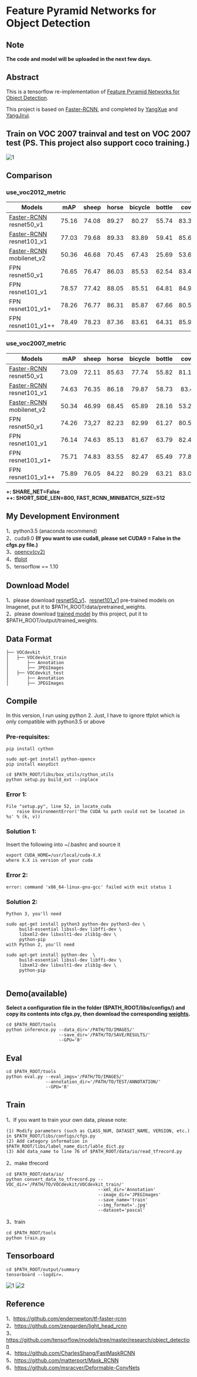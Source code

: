 # Feature Pyramid Networks for Object Detection 

## Note
**The code and model will be uploaded in the next few days.**

## Abstract
This is a tensorflow re-implementation of [Feature Pyramid Networks for Object Detection](https://arxiv.org/abs/1612.03144).     

This project is based on [Faster-RCNN](https://github.com/DetectionTeamUCAS/Faster-RCNN_Tensorflow), and completed by [YangXue](https://github.com/yangxue0827) and [YangJirui](https://github.com/yangJirui).     

## Train on VOC 2007 trainval and test on VOC 2007 test (PS. This project also support coco training.)     
![1](fpn_voc_2007.gif)

## Comparison
### use_voc2012_metric
| Models | mAP | sheep | horse | bicycle | bottle | cow | sofa | bus | dog | cat | person | train | diningtable | aeroplane | car | pottedplant | tvmonitor | chair | bird | boat | motorbike |
|------------|:---:|:--:|:--:|:--:|:---:|:--:|:--:|:--:|:--:|:--:|:--:|:---:|:--:|:--:|:--:|:--:|:---:|:--:|:--:|:--:|:--:|
|[Faster-RCNN](https://github.com/DetectionTeamUCAS/Faster-RCNN_Tensorflow) resnet50_v1|75.16|74.08|89.27|80.27|55.74|83.38|69.35|85.13|88.80|91.42|81.17|81.71|62.74|78.65|86.86|47.00|76.71|50.29|79.05|60.51|80.96|
|[Faster-RCNN](https://github.com/DetectionTeamUCAS/Faster-RCNN_Tensorflow) resnet101_v1|77.03|79.68|89.33|83.89|59.41|85.68|76.59|84.23|88.50|88.50|81.54|79.16|72.66|80.26|88.42|47.50|79.81|52.85|80.70|59.94|81.87|    
|[Faster-RCNN](https://github.com/DetectionTeamUCAS/Faster-RCNN_Tensorflow) mobilenet_v2|50.36|46.68|70.45|67.43|25.69|53.60|46.26|58.95|37.62|43.97|67.67|61.35|52.14|56.54|75.02|24.47|49.89|27.76|38.04|38.20|65.46| 
|FPN resnet50_v1|76.65|76.47|86.03|85.53|62.54|83.45|74.80|84.21|88.48|87.80|83.51|81.37|67.01|82.70|88.42|45.27|75.32|56.30|78.58|61.07|84.22|  
|FPN resnet101_v1|78.57|77.42|88.05|85.51|64.81|84.97|79.87|86.32|89.52|88.64|84.14|84.28|73.07|83.54|89.14|47.39|76.14|57.60|81.60|64.56|84.95|
|FPN resnet101_v1+|78.26|76.77|86.31|85.87|67.66|80.52|73.83|85.07|89.15|90.59|84.22|80.67|73.53|83.70|89.49|51.49|79.88|56.61|82.89|61.54|85.38|   
|FPN resnet101_v1++|78.49|78.23|87.36|83.61|64.31|85.99|80.40|84.62|90.33|88.72|84.04|83.64|73.81|84.20|88.62|48.71|79.45|56.84|82.37|61.49|82.96|   

### use_voc2007_metric
| Models | mAP | sheep | horse | bicycle | bottle | cow | sofa | bus | dog | cat | person | train | diningtable | aeroplane | car | pottedplant | tvmonitor | chair | bird | boat  | motorbike |
|------------|:---:|:--:|:--:|:--:|:---:|:--:|:--:|:--:|:--:|:--:|:--:|:---:|:--:|:--:|:--:|:--:|:---:|:--:|:--:|:--:|:--:|
|[Faster-RCNN](https://github.com/DetectionTeamUCAS/Faster-RCNN_Tensorflow) resnet50_v1|73.09|72.11|85.63|77.74|55.82|81.19|67.34|82.44|85.66|87.34|77.49|79.13|62.65|76.54|84.01|47.90|74.13|50.09|76.81|60.34|77.47|
|[Faster-RCNN](https://github.com/DetectionTeamUCAS/Faster-RCNN_Tensorflow) resnet101_v1|74.63|76.35|86.18|79.87|58.73|83.4|74.75|80.03|85.4|86.55|78.24|76.07|70.89|78.52|86.26|47.80|76.34|52.14|78.06|58.90|78.04|
|[Faster-RCNN](https://github.com/DetectionTeamUCAS/Faster-RCNN_Tensorflow) mobilenet_v2|50.34|46.99|68.45|65.89|28.16|53.21|46.96|57.80|38.60|44.12|66.20|60.49|52.40|56.06|72.68|26.91|49.99|30.18|39.38|38.54|64.74|
|FPN resnet50_v1|74.26|73,27|82.23|82.99|61.27|80.59|72.73|81.37|85.26|84.76|80.33|77.43|65.31|79.18|85.78|46.47|73.10|55.99|76.11|59.80|81.19|  
|FPN resnet101_v1|76.14|74.63|85.13|81.67|63.79|82.43|77.83|83.07|86.45|85.82|81.08|81.01|71.22|80.01|86.30|48.05|73.89|56.99|78.33|62.91|82.24|
|FPN resnet101_v1+|75.71|74.83|83.55|82.47|65.49|77.85|71.74|80.98|86.61|87.14|81.02|77.76|71.26|79.82|86.78|51.64|77.45|56.12|79.44|60.55|81.69|    
|FPN resnet101_v1++|75.89|76.05|84.22|80.29|63.21|83.04|78.69|81.81|86.61|85.61|79.75|79.78|71.27|80.33|86.24|49.03|76.81|56.32|78.51|60.37|79.91|

**+: SHARE_NET=False**    
**++: SHORT_SIDE_LEN=800, FAST_RCNN_MINIBATCH_SIZE=512**         

## My Development Environment
1、python3.5 (anaconda recommend)             
2、cuda9.0 **(If you want to use cuda8, please set CUDA9 = False in the cfgs.py file.)**                    
3、[opencv(cv2)](https://pypi.org/project/opencv-python/)    
4、[tfplot](https://github.com/wookayin/tensorflow-plot)             
5、tensorflow == 1.10                   

## Download Model
1、please download [resnet50_v1](http://download.tensorflow.org/models/resnet_v1_50_2016_08_28.tar.gz)、[resnet101_v1](http://download.tensorflow.org/models/resnet_v1_101_2016_08_28.tar.gz) pre-trained models on Imagenet, put it to $PATH_ROOT/data/pretrained_weights.         
2、please download [trained model](https://github.com/DetectionTeamUCAS/Models/tree/master/FPN_Tensorflow) by this project, put it to $PATH_ROOT/output/trained_weights.   

## Data Format
```
├── VOCdevkit
│   ├── VOCdevkit_train
│       ├── Annotation
│       ├── JPEGImages
│   ├── VOCdevkit_test
│       ├── Annotation
│       ├── JPEGImages
```

## Compile
In this version, I run using python 2. Just, I have to ignore tfplot which is only compatible with python3.5 or above 
### Pre-requisites:
```
pip install cython

sudo apt-get install python-opencv
pip install easydict
``` 

```  
cd $PATH_ROOT/libs/box_utils/cython_utils
python setup.py build_ext --inplace
```
### Error 1: 
```
File "setup.py", line 52, in locate_cuda
    raise EnvironmentError('The CUDA %s path could not be located in %s' % (k, v))
```
### Solution 1: 
Insert the following into ~/.bashrc and source it 
```
export CUDA_HOME=/usr/local/cuda-X.X
where X.X is version of your cuda 
```
### Error 2: 
```
error: command 'x86_64-linux-gnu-gcc' failed with exit status 1
```
### Solution 2: 
```
Python 3, you'll need

sudo apt-get install python3 python-dev python3-dev \
     build-essential libssl-dev libffi-dev \
     libxml2-dev libxslt1-dev zlib1g-dev \
     python-pip
with Python 2, you'll need

sudo apt-get install python-dev  \
     build-essential libssl-dev libffi-dev \
     libxml2-dev libxslt1-dev zlib1g-dev \
     python-pip


```
## Demo(available)

**Select a configuration file in the folder ($PATH_ROOT/libs/configs/) and copy its contents into cfgs.py, then download the corresponding [weights](https://github.com/DetectionTeamUCAS/Models/tree/master/FPN_Tensorflow).**      

```   
cd $PATH_ROOT/tools
python inference.py --data_dir='/PATH/TO/IMAGES/' 
                    --save_dir='/PATH/TO/SAVE/RESULTS/' 
                    --GPU='0'
```

## Eval
```  
cd $PATH_ROOT/tools
python eval.py --eval_imgs='/PATH/TO/IMAGES/'  
               --annotation_dir='/PATH/TO/TEST/ANNOTATION/'
               --GPU='0'
```

## Train

1、If you want to train your own data, please note:  
```     
(1) Modify parameters (such as CLASS_NUM, DATASET_NAME, VERSION, etc.) in $PATH_ROOT/libs/configs/cfgs.py
(2) Add category information in $PATH_ROOT/libs/label_name_dict/lable_dict.py     
(3) Add data_name to line 76 of $PATH_ROOT/data/io/read_tfrecord.py 
```     

2、make tfrecord
```  
cd $PATH_ROOT/data/io/  
python convert_data_to_tfrecord.py --VOC_dir='/PATH/TO/VOCdevkit/VOCdevkit_train/' 
                                   --xml_dir='Annotation'
                                   --image_dir='JPEGImages'
                                   --save_name='train' 
                                   --img_format='.jpg' 
                                   --dataset='pascal'
```     

3、train
```  
cd $PATH_ROOT/tools
python train.py
```

## Tensorboard
```  
cd $PATH_ROOT/output/summary
tensorboard --logdir=.
``` 
![1](images.png)
![2](scalars.png)

## Reference
1、https://github.com/endernewton/tf-faster-rcnn   
2、https://github.com/zengarden/light_head_rcnn   
3、https://github.com/tensorflow/models/tree/master/research/object_detection        
4、https://github.com/CharlesShang/FastMaskRCNN       
5、https://github.com/matterport/Mask_RCNN      
6、https://github.com/msracver/Deformable-ConvNets         
